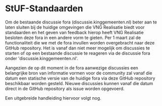 # StUF-Standaarden

Om de bestaande discussie fora (discussie.kinggemeenten.nl) beter aan te laten sluiten bij de huidige omgevingen die VNG Realisatie biedt voor standaarden en het geven van feedback hierop heeft VNG Realisatie besloten deze fora in een andere vorm te gieten. Per 1 maart zal de functionaliteit die we met de fora invullen worden overgebracht naar deze GitHub repository. Het is vanaf dan niet meer mogelijk om discussies te starten of op een bestaande discussie te reageren via de discussie fora onder 'discussie.kinggemeenten.nl'.

Aangezien de op dit moment in de fora aanwezige discussies een belangrijke bron van informatie vormen voor de community zal vanaf die datum een statische versie van de huidige fora via deze GitHub repository beschikbaar worden gesteld. Nieuwe discussies kunnen vanaf die datum direct in de GitHub repository als issue worden opgevoerd.

Een uitgebreide handleiding hiervoor volgt nog. 
